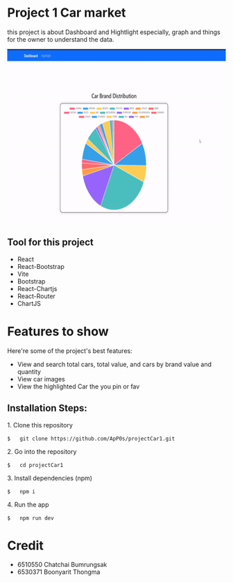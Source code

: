 # Project 1 Car market

this project is about Dashboard and Hightlight
especially, graph and things for the owner to understand the data.

<img src="https://github.com/ApP0s/projectCar1/blob/main/src/webgif.gif?raw=true" alt="screenshot" width="750" height="400/">

## Tool for this project
*   React
*   React-Bootstrap
*   Vite
*   Bootstrap
*   React-Chartjs
*   React-Router
*   ChartJS
# Features to show

Here're some of the project's best features:

*   View and search total cars, total value, and cars by brand value and quantity
*   View car images
*   View the highlighted Car the you pin or fav

<h2>Installation Steps:</h2>

<p>1. Clone this repository</p>

```
$   git clone https://github.com/ApP0s/projectCar1.git
```

<p>2. Go into the repository</p>

```
$   cd projectCar1
```

<p>3. Install dependencies (npm)</p>

```
$   npm i
```

<p>4. Run the app</p>

```
$   npm run dev
```

# Credit
*   6510550 Chatchai Bumrungsak
*   6530371 Boonyarit Thongma
